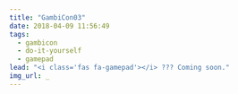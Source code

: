 ```yaml
---
title: "GambiCon03"
date: 2018-04-09 11:56:49
tags:
  - gambicon
  - do-it-yourself
  - gamepad
lead: "<i class='fas fa-gamepad'></i> ??? Coming soon."
img_url: _
---
```

